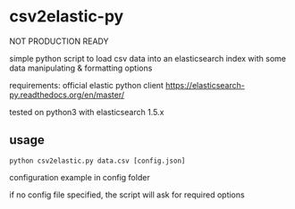 # csv2elastic-py

NOT PRODUCTION READY

simple python script to load csv data into an elasticsearch index with some data manipulating &amp; formatting options

requirements: official elastic python client https://elasticsearch-py.readthedocs.org/en/master/

tested on python3 with elasticsearch 1.5.x

## usage
    python csv2elastic.py data.csv [config.json]

configuration example in config folder

if no config file specified, the script will ask for required options
